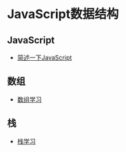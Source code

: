 # JavaScript数据结构
## JavaScript
- [简述一下JavaScript](https://github.com/Primroses/The-data-structure/tree/master/JavaScript)
## 数组
- [数组学习](https://github.com/Primroses/The-data-structure/tree/master/Array) 
## 栈
- [栈学习](https://github.com/Primroses/The-data-structure/tree/master/Stack)